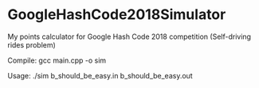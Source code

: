 
# GoogleHashCode2018Simulator
My points calculator for Google Hash Code 2018 competition (Self-driving rides problem)

Compile: gcc main.cpp -o sim

Usage: ./sim b_should_be_easy.in b_should_be_easy.out
